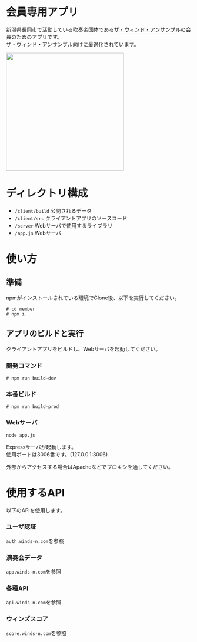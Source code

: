 # 会員専用アプリ

新潟県長岡市で活動している吹奏楽団体である[ザ・ウィンド・アンサンブル](https://winds-n.com)の会員のためのアプリです。  
ザ・ウィンド・アンサンブル向けに最適化されています。

<img src="https://user-images.githubusercontent.com/25874594/66272455-d4900680-e8a4-11e9-9d0e-e134f46e7104.png" width="320px" />

# ディレクトリ構成

- `/client/build` 公開されるデータ
- `/client/src` クライアントアプリのソースコード
- `/server` Webサーバで使用するライブラリ
- `/app.js` Webサーバ

# 使い方

## 準備

npmがインストールされている環境でClone後、以下を実行してください。

```
# cd member
# npm i
```

## アプリのビルドと実行

クライアントアプリをビルドし、Webサーバを起動してください。

### 開発コマンド

```
# npm run build-dev
```

### 本番ビルド

```
# npm run build-prod
```

### Webサーバ

```
node app.js
```

Expressサーバが起動します。  
使用ポートは3006番です。(127.0.0.1:3006)

外部からアクセスする場合はApacheなどでプロキシを通してください。

# 使用するAPI

以下のAPIを使用します。

### ユーザ認証

`auth.winds-n.com`を参照

### 演奏会データ

`app.winds-n.com`を参照

### 各種API

`api.winds-n.com`を参照

### ウィンズスコア

`score.winds-n.com`を参照
